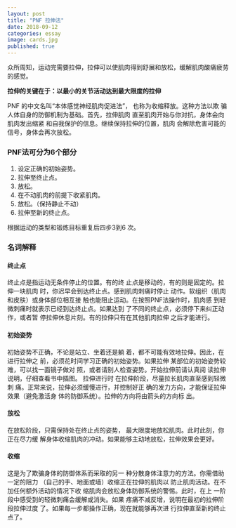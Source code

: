 ```yaml
---
layout: post
title: "PNF 拉伸法"
date: 2018-09-12
categories: essay
image: cards.jpg
published: true
---
```


众所周知，运动完需要拉伸，拉伸可以使肌肉得到舒展和放松，缓解肌肉酸痛疲劳的感觉。

**拉伸的关键在于：以最小的关节活动达到最大限度的拉伸**

PNF 的中文名叫“本体感觉神经肌肉促进法”，
也称为收缩释放。这种方法以欺
骗人体自身的防御机制为基础。首先，拉伸肌肉
直至肌肉开始与你对抗，身体会向肌肉发出缩紧
和自我保护的信息。继续保持拉伸的位置，肌肉
会解除危害可能的信号，身体会再次放松。

### PNF法可分为6个部分
1. 设定正确的初始姿势。
2. 拉伸至终止点。
3. 放松。
4. 在不动肌肉的前提下收紧肌肉。
5. 放松。（保持静止不动）
6. 拉伸至新的终止点。

根据运动的类型和锻炼目标重复后四步3到6
次。
### 名词解释

#### 终止点
终止点是指运动无条件停止的位置。有的终
止点是移动的，有的则是固定的。拉伸一块肌肉
时，你迟早会到达终止点。感到肌肉刺痛时停止
动作。软组织（肌肉和皮肤）或身体部位相互接
触也能阻止运动。在按照PNF法操作时，肌肉感
到轻微刺痛时就表示已经到达终止点。如果达到
了不同的终止点，必须停下来纠正动作，或者暂
停拉伸休息片刻。有的拉伸只有在其他肌肉拉伸
之后才能进行。

#### 初始姿势
初始姿势不正确，不论是站立、坐着还是躺
着，都不可能有效地拉伸。因此，在进行拉伸之
前，必须花时间学习正确的初始姿势。如果拉伸
某部位的初始姿势较难，可以找一面镜子做对
照，或者请别人检查姿势。开始拉伸前请认真阅
读拉伸说明，仔细查看书中插图。
拉伸进行时
在拉伸阶段，尽量拉长肌肉直至感到轻微刺
痛。正常来说，拉伸必须缓慢进行，并控制好正
确的发力方向，才能保证拉伸效果（避免激活身
体的防御系统）。拉伸的方向将由箭头的方向标
出。
#### 放松
在放松阶段，只需保持处在终止点的姿势，
最大限度地放松肌肉。此时此刻，你正在尽力缓
解身体收缩肌肉的冲动。如果能够主动地放松，拉伸效果会更好。
#### 收缩
这是为了欺骗身体的防御体系而采取的另一
种分散身体注意力的方法。你需借助一定的阻力
（自己的手、地面或墙）收缩正在拉伸的肌肉以
防止肌肉活动。在不加任何额外活动的情况下收
缩肌肉会放松身体防御系统的警惕。此时，在上
一阶段中感受到的轻微刺痛会缓解或消失。如果
疼痛不减反增，说明在最初的拉伸阶段拉伸过度
了。如果每一步都操作正确，现在就能够再次进
行拉伸直至新的终止点了。
